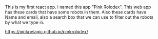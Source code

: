  This is my first react app. I named this app "Pink Rolodex". This web app has these cards that have some robots in them. 
 Also these cards have Name and email, also a search box that we can use to filter out the robots by what we type in. 
 
  https://pinkpelagic.github.io/pinkrolodex/
